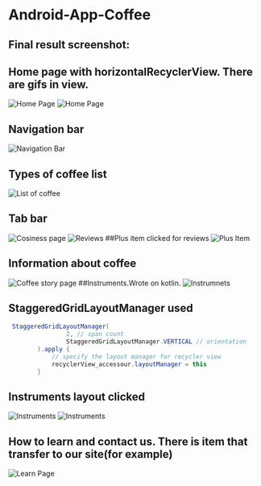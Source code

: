 # Android-App-Coffee

## Final result screenshot:

## Home page with horizontalRecyclerView. There are gifs in view.
![Home Page](https://i.imgur.com/1aWOpC9.jpg)
![Home Page](https://i.imgur.com/T5ircKv.jpg)

## Navigation bar
![Navigation Bar](https://i.imgur.com/RuLs2mD.jpg)

## Types of coffee list
![List of coffee](https://i.imgur.com/WdWQjpe.jpg)

## Tab bar 
![Cosiness page](https://i.imgur.com/Eis4yET.jpg)
![Reviews](https://i.imgur.com/ha18Xuv.jpg)
##Plus item clicked for reviews
![Plus Item](https://i.imgur.com/ubXlueL.jpg)

## Information about coffee 
![Coffee story page](https://i.imgur.com/KDcvfhp.jpg)
##Instruments.Wrote on kotlin.
![Instrumnets](https://i.imgur.com/4pTsiKW.jpg)

## StaggeredGridLayoutManager used
```java
 StaggeredGridLayoutManager(
                2, // span count
                StaggeredGridLayoutManager.VERTICAL // orientation
        ).apply {
            // specify the layout manager for recycler view
            recyclerView_accessour.layoutManager = this
        }
```

## Instruments layout clicked 
![Instruments](https://i.imgur.com/ktrfTS8.jpg)
![Instruments](https://i.imgur.com/li0XqmF.jpg)
## How to learn and contact us. There is item that transfer to our site(for example)
![Learn Page](https://i.imgur.com/Fygp48Z.jpg)
